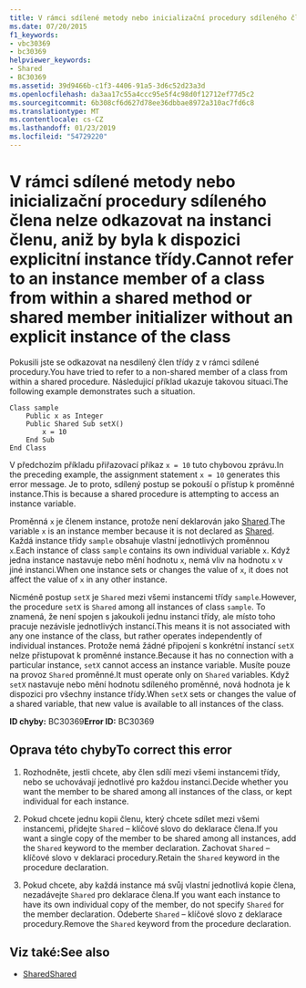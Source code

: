 ```yaml
---
title: V rámci sdílené metody nebo inicializační procedury sdíleného člena nelze odkazovat na instanci členu, aniž by byla k dispozici explicitní instance třídy.
ms.date: 07/20/2015
f1_keywords:
- vbc30369
- bc30369
helpviewer_keywords:
- Shared
- BC30369
ms.assetid: 39d9466b-c1f3-4406-91a5-3d6c52d23a3d
ms.openlocfilehash: da3aa17c55a4ccc95e5f4c98d0f12712ef77d5c2
ms.sourcegitcommit: 6b308cf6d627d78ee36dbbae8972a310ac7fd6c8
ms.translationtype: MT
ms.contentlocale: cs-CZ
ms.lasthandoff: 01/23/2019
ms.locfileid: "54729220"
---
```

# <a name="cannot-refer-to-an-instance-member-of-a-class-from-within-a-shared-method-or-shared-member-initializer-without-an-explicit-instance-of-the-class"></a><span data-ttu-id="2fe75-102">V rámci sdílené metody nebo inicializační procedury sdíleného člena nelze odkazovat na instanci členu, aniž by byla k dispozici explicitní instance třídy.</span><span class="sxs-lookup"><span data-stu-id="2fe75-102">Cannot refer to an instance member of a class from within a shared method or shared member initializer without an explicit instance of the class</span></span>
<span data-ttu-id="2fe75-103">Pokusili jste se odkazovat na nesdílený člen třídy z v rámci sdílené procedury.</span><span class="sxs-lookup"><span data-stu-id="2fe75-103">You have tried to refer to a non-shared member of a class from within a shared procedure.</span></span> <span data-ttu-id="2fe75-104">Následující příklad ukazuje takovou situaci.</span><span class="sxs-lookup"><span data-stu-id="2fe75-104">The following example demonstrates such a situation.</span></span>  
  
```  
Class sample  
    Public x as Integer  
    Public Shared Sub setX()  
        x = 10  
    End Sub  
End Class  
```  
  
 <span data-ttu-id="2fe75-105">V předchozím příkladu přiřazovací příkaz `x = 10` tuto chybovou zprávu.</span><span class="sxs-lookup"><span data-stu-id="2fe75-105">In the preceding example, the assignment statement `x = 10` generates this error message.</span></span> <span data-ttu-id="2fe75-106">Je to proto, sdílený postup se pokouší o přístup k proměnné instance.</span><span class="sxs-lookup"><span data-stu-id="2fe75-106">This is because a shared procedure is attempting to access an instance variable.</span></span>  
  
 <span data-ttu-id="2fe75-107">Proměnná `x` je členem instance, protože není deklarován jako [Shared](../../../visual-basic/language-reference/modifiers/shared.md).</span><span class="sxs-lookup"><span data-stu-id="2fe75-107">The variable `x` is an instance member because it is not declared as [Shared](../../../visual-basic/language-reference/modifiers/shared.md).</span></span> <span data-ttu-id="2fe75-108">Každá instance třídy `sample` obsahuje vlastní jednotlivých proměnnou `x`.</span><span class="sxs-lookup"><span data-stu-id="2fe75-108">Each instance of class `sample` contains its own individual variable `x`.</span></span> <span data-ttu-id="2fe75-109">Když jedna instance nastavuje nebo mění hodnotu `x`, nemá vliv na hodnotu `x` v jiné instanci.</span><span class="sxs-lookup"><span data-stu-id="2fe75-109">When one instance sets or changes the value of `x`, it does not affect the value of `x` in any other instance.</span></span>  
  
 <span data-ttu-id="2fe75-110">Nicméně postup `setX` je `Shared` mezi všemi instancemi třídy `sample`.</span><span class="sxs-lookup"><span data-stu-id="2fe75-110">However, the procedure `setX` is `Shared` among all instances of class `sample`.</span></span> <span data-ttu-id="2fe75-111">To znamená, že není spojen s jakoukoli jednu instanci třídy, ale místo toho pracuje nezávisle jednotlivých instancí.</span><span class="sxs-lookup"><span data-stu-id="2fe75-111">This means it is not associated with any one instance of the class, but rather operates independently of individual instances.</span></span> <span data-ttu-id="2fe75-112">Protože nemá žádné připojení s konkrétní instancí `setX` nelze přistupovat k proměnné instance.</span><span class="sxs-lookup"><span data-stu-id="2fe75-112">Because it has no connection with a particular instance, `setX` cannot access an instance variable.</span></span> <span data-ttu-id="2fe75-113">Musíte pouze na provoz `Shared` proměnné.</span><span class="sxs-lookup"><span data-stu-id="2fe75-113">It must operate only on `Shared` variables.</span></span> <span data-ttu-id="2fe75-114">Když `setX` nastavuje nebo mění hodnotu sdíleného proměnné, nová hodnota je k dispozici pro všechny instance třídy.</span><span class="sxs-lookup"><span data-stu-id="2fe75-114">When `setX` sets or changes the value of a shared variable, that new value is available to all instances of the class.</span></span>  
  
 <span data-ttu-id="2fe75-115">**ID chyby:** BC30369</span><span class="sxs-lookup"><span data-stu-id="2fe75-115">**Error ID:** BC30369</span></span>  
  
## <a name="to-correct-this-error"></a><span data-ttu-id="2fe75-116">Oprava této chyby</span><span class="sxs-lookup"><span data-stu-id="2fe75-116">To correct this error</span></span>  
  
1.  <span data-ttu-id="2fe75-117">Rozhodněte, jestli chcete, aby člen sdílí mezi všemi instancemi třídy, nebo se uchovávají jednotlivé pro každou instanci.</span><span class="sxs-lookup"><span data-stu-id="2fe75-117">Decide whether you want the member to be shared among all instances of the class, or kept individual for each instance.</span></span>  
  
2.  <span data-ttu-id="2fe75-118">Pokud chcete jednu kopii členu, který chcete sdílet mezi všemi instancemi, přidejte `Shared` – klíčové slovo do deklarace člena.</span><span class="sxs-lookup"><span data-stu-id="2fe75-118">If you want a single copy of the member to be shared among all instances, add the `Shared` keyword to the member declaration.</span></span> <span data-ttu-id="2fe75-119">Zachovat `Shared` – klíčové slovo v deklaraci procedury.</span><span class="sxs-lookup"><span data-stu-id="2fe75-119">Retain the `Shared` keyword in the procedure declaration.</span></span>  
  
3.  <span data-ttu-id="2fe75-120">Pokud chcete, aby každá instance má svůj vlastní jednotlivá kopie člena, nezadávejte `Shared` pro deklarace člena.</span><span class="sxs-lookup"><span data-stu-id="2fe75-120">If you want each instance to have its own individual copy of the member, do not specify `Shared` for the member declaration.</span></span> <span data-ttu-id="2fe75-121">Odeberte `Shared` – klíčové slovo z deklarace procedury.</span><span class="sxs-lookup"><span data-stu-id="2fe75-121">Remove the `Shared` keyword from the procedure declaration.</span></span>  
  
## <a name="see-also"></a><span data-ttu-id="2fe75-122">Viz také:</span><span class="sxs-lookup"><span data-stu-id="2fe75-122">See also</span></span>
- [<span data-ttu-id="2fe75-123">Shared</span><span class="sxs-lookup"><span data-stu-id="2fe75-123">Shared</span></span>](../../../visual-basic/language-reference/modifiers/shared.md)
